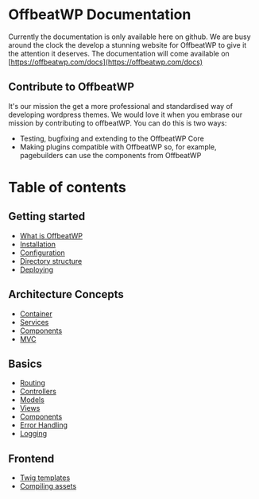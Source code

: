 # OffbeatWP Documentation

Currently the documentation is only available here on github. We are busy around the clock the develop a stunning website for OffbeatWP to give it the attention it deserves. The documentation will come available on [https://offbeatwp.com/docs](https://offbeatwp.com/docs)

## Contribute to OffbeatWP

It's our mission the get a more professional and standardised way of developing wordpress themes. We would love it when you embrase our mission by contributing to offbeatWP. You can do this is two ways:

- Testing, bugfixing and extending to the OffbeatWP Core
- Making plugins compatible with OffbeatWP so, for example, pagebuilders can use the components from OffbeatWP

# Table of contents

## Getting started

- [What is OffbeatWP](getting-started__what-is-offbeatwp.md)
- [Installation](getting-started__installation.md)
- [Configuration](getting-started__configuration.md)
- [Directory structure](getting-started__directory-structure.md)
- [Deploying](getting-started__deploying.md)

## Architecture Concepts

- [Container](architecture-concepts__container.md)
- [Services](architecture-concepts__services.md)
- [Components](architecture-concepts__components.md)
- [MVC](architecture-concepts__mvc.md)

## Basics

- [Routing](basics__routing.md)
- [Controllers](basics__controllers.md)
- [Models](basics__models.md)
- [Views](basics__views.md)
- [Components](basics__components.md)
- [Error Handling](basics__error-handling.md)
- [Logging](basics__logging.md)

## Frontend

- [Twig templates](frontend__twig-templates.md)
- [Compiling assets](frontend__compiling-assets.md)

